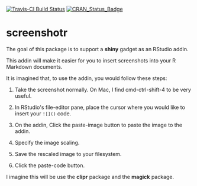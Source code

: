 
<!-- README.md is generated from README.Rmd. Please edit that file -->
[![Travis-CI Build Status](https://travis-ci.org/ijlyttle/screenshotr.svg?branch=master)](https://travis-ci.org/ijlyttle/screenshotr) [![CRAN\_Status\_Badge](http://www.r-pkg.org/badges/version/screenshotr)](https://cran.r-project.org/package=screenshotr)

screenshotr
===========

The goal of this package is to support a **shiny** gadget as an RStudio addin.

This addin will make it easier for you to insert screenshots into your R Markdown documents.

It is imagined that, to use the addin, you would follow these steps:

1.  Take the screenshot normally. On Mac, I find cmd-ctrl-shift-4 to be very useful.

2.  In RStudio's file-editor pane, place the cursor where you would like to insert your `![]()` code.

3.  On the addin, Click the paste-image button to paste the image to the addin.

4.  Specify the image scaling.

5.  Save the rescaled image to your filesystem.

6.  Click the paste-code button.

I imagine this will be use the **clipr** package and the **magick** package.
